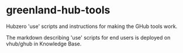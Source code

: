 # greenland-hub-tools

Hubzero 'use' scripts and instructions for making the GHub tools work.

The markdown describing 'use' scripts for end users is deployed on vhub/ghub in Knowledge Base.
